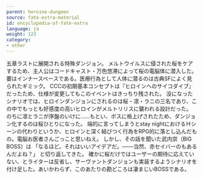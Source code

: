 ```yaml
---
parent: heroine-dungeon
source: fate-extra-material
id: encyclopedia-of-fate-extra
language: ja
weight: 123
category:
- other
---
```


五章ラストに展開される特殊ダンジョン。
メルトウイルスに侵された桜をケアするため、主人公はコードキャスト・万色悠滞によって桜の電脳体に潜入した。
要はインナースペースである。医療行為として人体に潜るのは古典SFによく見られたギミック。
CCCの初期基本コンセプトは『ヒロインへのサイコダイブ』だったため、仕様が変更してもこのイベントはきっちり残された。
没になったシナリオでは、ヒロインダンジョンにされるのは桜・凛・ラニの三名であり、この中でもっとも好感度の高いヒロインがメルトリリスに襲われる設計だった。
のちに凛とラニが序盤のいけに……もとい、ボスに格上げされたため、ダンジョン化するのは桜ひとりになった。
端的に言ってしまうとstay nightにおけるＨシーンの代わりというか、ヒロインと深く結びつく行為をRPG的に落とし込んだもの。電脳お医者さんごっこと思いねえ。
しかし、その話を聞いた武内崇（BIG BOSS）は
「なるほど。それはいいアイデアだ。───当然、赤セイバーのもあるんだよね？」
と切り返してきた。
確かに桜だけではユーザーの期待に応えていない、とライターは反省し、サーヴァントダンジョンも実装するようシナリオを付け足した。あいかわらず、このあたりの勘どころは凄まじいBOSSである。
